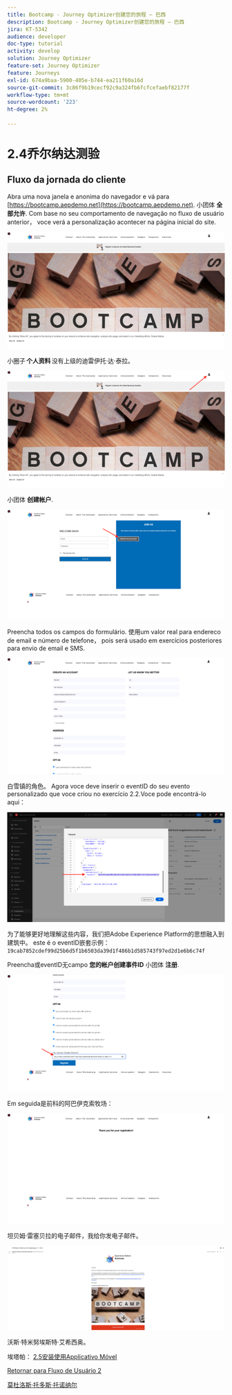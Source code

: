 ```yaml
---
title: Bootcamp - Journey Optimizer创建您的旅程 — 巴西
description: Bootcamp - Journey Optimizer创建您的旅程 — 巴西
jira: KT-5342
audience: developer
doc-type: tutorial
activity: develop
solution: Journey Optimizer
feature-set: Journey Optimizer
feature: Journeys
exl-id: 674a9baa-5900-405e-b744-ea211f60a16d
source-git-commit: 3c86f9b19cecf92c9a324fb6fcfcefaebf82177f
workflow-type: tm+mt
source-wordcount: '223'
ht-degree: 2%

---
```


# 2.4乔尔纳达测验

## Fluxo da jornada do cliente

Abra uma nova janela e anonima do navegador e vá para [https://bootcamp.aepdemo.net](https://bootcamp.aepdemo.net). 小团体 **全部允许**. Com base no seu comportamento de navegação no fluxo de usuário anterior， voce verá a personalização acontecer na página inicial do site.

![DSN](./images/web8a.png)

小圈子 **个人资料** 没有上级的迪雷伊托·达·泰拉。

![演示](./images/web8b.png)

小团体 **创建帐户**.

![演示](./images/pv5.png)

Preencha todos os campos do formulário. 使用um valor real para endereco de email e número de telefone， pois será usado em exercícios posteriores para envio de email e SMS.

![演示](./images/pv7a.png)

白雪镇的角色。 Agora voce deve inserir o eventID do seu evento personalizado que voce criou no exercício 2.2.Voce pode encontrá-lo aqui：

![ACOP](./images/payloadeventID.png)

为了能够更好地理解这些内容，我们把Adobe Experience Platform的思想融入到建筑中。 este é o eventID嵌套示例：
`19cab7852cdef99d25b6d5f1b6503da39d1f486b1d585743f97ed2d1e6b6c74f`

Preencha或eventID无campo **您的帐户创建事件ID** 小团体 **注册**.

![演示](./images/pv8a.png)

Em seguida是前科的阿巴伊克索牧场：

![演示](./images/pv9.png)

坦贝姆·雷塞贝拉的电子邮件，我给你发电子邮件。

![演示](./images/pv10a.png)

沃斯·特米努埃斯特·艾希西奥。

埃塔帕： [2.5安装使用Applicativo Móvel](./ex5.md)

[Retornar para Fluxo de Usuário 2](./uc2.md)

[莫杜洛斯·托多斯·托诺纳尔](../../overview.md)
